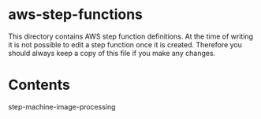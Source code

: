 
# aws-step-functions

This directory contains AWS step function definitions.  At the time of writing it is not possible to edit a step function once it is created.  Therefore you should always keep a copy of this file if you make any changes.

# Contents

step-machine-image-processing


